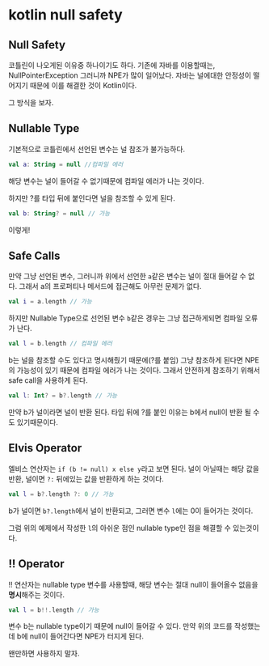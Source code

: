 # kotlin null safety

## ****Null Safety****

코틀린이 나오게된 이유중 하나이기도 하다. 
기존에 자바를 이용할때는, NullPointerException 그러니까 NPE가 많이 일어났다. 
자바는 널에대한 안정성이 떨어지기 때문에 이를 해결한 것이 Kotlin이다.

그 방식을 보자.

## Nullable Type

기본적으로 코틀린에서 선언된 변수는 널 참조가 불가능하다.

```kotlin
val a: String = null //컴파일 에러
```

해당 변수는 널이 들어갈 수 없기때문에 컴파일 에러가 나는 것이다.

하지만 ?를 타입 뒤에 붙인다면 널을 참조할 수 있게 된다.

```kotlin
val b: String? = null // 가능
```

이렇게!

## Safe Calls

만약 그냥 선언된 변수, 그러니까 위에서 선언한 `a`같은 변수는 널이 절대 들어갈 수 없다. 
그래서 a의 프로퍼티나 메서드에 접근해도 아무런 문제가 없다.

```kotlin
val i = a.length // 가능
```

하지만 Nullable Type으로 선언된 변수 `b`같은 경우는 그냥 접근하게되면 컴파일 오류가 난다.

```kotlin
val l = b.length // 컴파일 에러
```

b는 널을 참조할 수도 있다고 명시해줬기 때문에(?를 붙임) 그냥 참조하게 된다면 NPE의 가능성이 있기 때문에 컴파일 에러가 나는 것이다. 그래서 안전하게 참조하기 위해서 safe call을 사용하게 된다.

```kotlin
val l: Int? = b?.length // 가능
```

만약 b가 널이라면 널이 반환 된다. 타입 뒤에 ?를 붙인 이유는 b에서 null이 반환 될 수도 있기때문이다.

## ****Elvis Operator****

엘비스 연산자는 `if (b != null) x else y`라고 보면 된다. 널이 아닐때는 해당 값을 반환, 널이면 `?:` 뒤에있는 값을 반환하게 하는 것이다.

```kotlin
val l = b?.length ?: 0 // 가능
```

b가 널이면 `b?.length`에서 널이 반환되고, 그러면 변수 `l`에는 0이 들어가는 것이다. 

그럼 위의 예제에서 작성한 `l`의 아쉬운 점인 nullable type인 점을 해결할 수 있는것이다.

## ****!! Operator****

!! 연산자는 nullable type 변수를 사용할때, 해당 변수는 절대 null이 들어올수 없음을 **명시**해주는 것이다.

```kotlin
val l = b!!.length // 가능
```

변수 b는 nullable type이기 때문에 null이 들어갈 수 있다.
만약 위의 코드를 작성했는데 b에 null이 들어간다면 NPE가 터지게 된다.

왠만하면 사용하지 말자.